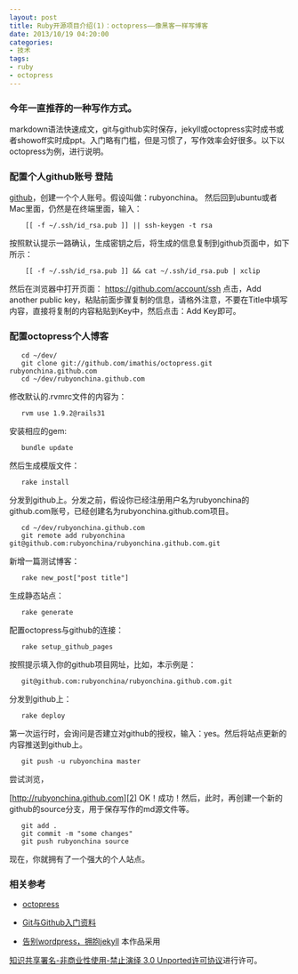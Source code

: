 ```yaml
---
layout: post
title: Ruby开源项目介绍(1)：octopress——像黑客一样写博客
date: 2013/10/19 04:20:00
categories: 
- 技术
tags: 
- ruby
- octopress
---
```


### 今年一直推荐的一种写作方式。

markdown语法快速成文，git与github实时保存，jekyll或octopress实时成书或者showoff实时成ppt。入门略有门槛，但是习惯了，写作效率会好很多。以下以octopress为例，进行说明。 

### 配置个人github账号 登陆

[github][1]，创建一个个人账号。假设叫做：rubyonchina。 然后回到ubuntu或者Mac里面，仍然是在终端里面，输入：
```
    [[ -f ~/.ssh/id_rsa.pub ]] || ssh-keygen -t rsa
```

按照默认提示一路确认，生成密钥之后，将生成的信息复制到github页面中，如下所示： 
```
    [[ -f ~/.ssh/id_rsa.pub ]] && cat ~/.ssh/id_rsa.pub | xclip
```

然后在浏览器中打开页面： https://github.com/account/ssh 点击，Add another public key，粘贴前面步骤复制的信息，请格外注意，不要在Title中填写内容，直接将复制的内容粘贴到Key中，然后点击：Add Key即可。 

### 配置octopress个人博客
```
   cd ~/dev/
   git clone git://github.com/imathis/octopress.git rubyonchina.github.com
   cd ~/dev/rubyonchina.github.com
```

修改默认的.rvmrc文件的内容为： 
```
   rvm use 1.9.2@rails31
```

安装相应的gem: 
```
   bundle update
```

然后生成模版文件： 
```
   rake install
```

分发到github上。分发之前，假设你已经注册用户名为rubyonchina的github.com账号，已经创建名为rubyonchina.github.com项目。 
```
   cd ~/dev/rubyonchina.github.com
   git remote add rubyonchina git@github.com:rubyonchina/rubyonchina.github.com.git
```

新增一篇测试博客： 
```
   rake new_post["post title"]
```

生成静态站点： 
```
   rake generate
```

配置octopress与github的连接： 
```
   rake setup_github_pages
```

按照提示填入你的github项目网址，比如，本示例是： 
```
   git@github.com:rubyonchina/rubyonchina.github.com.git
```

分发到github上： 
```
   rake deploy
```

第一次运行时，会询问是否建立对github的授权，输入：yes。然后将站点更新的内容推送到github上。 
```
   git push -u rubyonchina master
```

尝试浏览， 

[http://rubyonchina.github.com][2] OK！成功！然后，此时，再创建一个新的github的source分支，用于保存写作的md源文件等。 
```
   git add .
   git commit -m "some changes"
   git push rubyonchina source
```

现在，你就拥有了一个强大的个人站点。 

### 相关参考

*   [octopress][3]

*   [Git与Github入门资料][4]

*   [告别wordpress，拥抱jekyll][5] 本作品采用

<a href="http://creativecommons.org/licenses/by-nc-nd/3.0/" rel="license">知识共享署名-非商业性使用-禁止演绎 3.0 Unported许可协议</a>进行许可。

[1]: https://github.com/signup/free

[2]: http://rubyonchina.github.com/

[3]: http://octopress.org/

[4]: http://www.yangzhiping.com/tech/git.html

[5]: http://www.yangzhiping.com/tech/wordpress-to-jekyll.html

